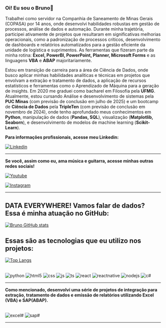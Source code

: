 ### Oi! Eu sou o Bruno👋
Trabalhei como servidor na Companhia de Saneamento de Minas Gerais (COPASA) por 14 anos, onde desenvolvi habilidades robustas em gestão de processos, análise de dados e automação. Durante minha trajetória, participei ativamente de projetos que resultaram em significativas melhorias operacionais, como a padronização de processos críticos, desenvolvimento de dashboards e relatórios automatizados para a gestão eficiente da unidade de logística e suprimentos.
As ferramentas que fizeram parte da minha rotina: <b>Excel, PowerBI, PowerPoint, Planner, Microsoft Forms</b> e as linguagens <b>VBA</b> e <b>ABAP</b> majoritariamente.

Estou em transição de carreira para a área de Ciência de Dados, onde busco aplicar minhas habilidades analíticas e técnicas em projetos que envolvam a extração e tratamento de dados, a aplicação de recursos estatísticos e ferramentas como o Aprendizado de Máquina para a geração de insights. Em 2020 me graduei como bacharel em Filosofia pela <b>UFMG</b>. Atualmente, estou cursando Análise e desenvolvimento de sistemas pela <b>PUC Minas</b> (com previsão de conclusão em julho de 2025) e um bootcamp de <b>Ciência de Dados</b> pela <b>TripleTen</b> (com previsão de conclusão em novembro de 2024), onde tenho aprofundado meus conhecimentos em <b>Python</b>, manipulação de dados (<b>Pandas, SQL</b>), visualização (<b>Matplotlib, Seaborn</b>), e desenvolvimento de modelos de machine learning (<b>Scikit-Learn</b>).

<b>Para informações profissionais, acesse meu Linkedin:</b>

[![Linkedin](https://img.shields.io/badge/LinkedIn-0077B5?style=for-the-badge&logo=linkedin&logoColor=white)](https://www.linkedin.com/in/bruno-lima-9407252ba/)

__________________________________________________________________
<b>Se você, assim como eu, ama música e guitarra, acesse minhas outras redes sociais!</b>

[![Youtube](https://img.shields.io/badge/YouTube-FF0000?style=for-the-badge&logo=youtube&logoColor=white)](https://www.youtube.com/@BrunoLima88)

[![Instagram](https://img.shields.io/badge/Instagram-E4405F?style=for-the-badge&logo=instagram&logoColor=white)](https://www.instagram.com/bls_music/)

__________________________________________________________________

## DATA EVERYWHERE! Vamos falar de dados? Essa é minha atuação no GitHub:


[![Bruno GitHub stats](https://github-readme-stats.vercel.app/api?username=Bruno-LSo&show_icons=true&theme=dracula)](https://github-readme-stats.vercel.app/api?username=Bruno-LSo&show_icons=true&theme=chartreuse-dark)



## Essas são as tecnologias que eu utilizo nos projetos:

[![Top Langs](https://github-readme-stats.vercel.app/api/top-langs/?username=Bruno-LSo)](https://github.com/Bruno-LSo/github-readme-stats)

<div style="display: inline_block"><br/>
    <img align="center" alt="python" src="https://img.shields.io/badge/Python-3776AB?style=for-the-badge&logo=python&logoColor=white" />
    <img align="center" alt="html5" src="https://img.shields.io/badge/HTML5-E34F26?style=for-the-badge&logo=html5&logoColor=white" />
    <img align="center" alt="css" src="https://img.shields.io/badge/CSS3-1572B6?style=for-the-badge&logo=css3&logoColor=white" />
    <img align="center" alt="js" src="https://img.shields.io/badge/JavaScript-F7DF1E?style=for-the-badge&logo=javascript&logoColor=black" />
    <img align="center" alt="ts" src="https://img.shields.io/badge/TypeScript-007ACC?style=for-the-badge&logo=typescript&logoColor=white" />
    <img align="center" alt="react" src="https://img.shields.io/badge/React-20232A?style=for-the-badge&logo=react&logoColor=61DAFB" />
    <img align="center" alt="reactnative" src="https://img.shields.io/badge/React_Native-20232A?style=for-the-badge&logo=react&logoColor=61DAFB" />
    <img align="center" alt="nodejs" src="https://img.shields.io/badge/Node.js-43853D?style=for-the-badge&logo=node.js&logoColor=white" />
    <img align="center" alt="c#" src="https://img.shields.io/badge/C%23-239120?style=for-the-badge&logo=c-sharp&logoColor=white" />
</div>

__________________________________________________________________


<b>Como mencionado, desenvolvi uma série de projetos de integração para extração, tratamento de dados e emissão de relatórios utilizando Excel (VBA) e SAP(ABAP).</b>
<div style="display: inline_block"><br/>
    <img align="center" alt="excel#" src="https://img.shields.io/badge/Microsoft_Excel-217346?style=for-the-badge&logo=microsoft-excel&logoColor=white" />
    <img align="center" alt="sap#" src="https://img.shields.io/badge/SAP-0FAAFF?style=for-the-badge&logo=sap&logoColor=white" />
</div>

__________________________________________________________________
